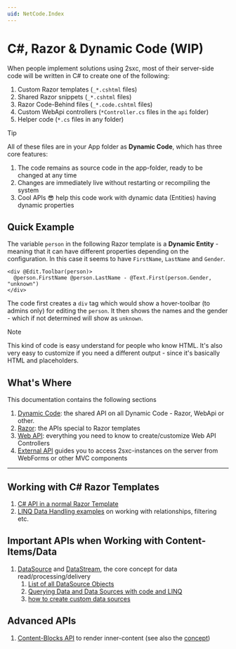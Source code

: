 ```yaml
---
uid: NetCode.Index
---
```


# C#, Razor & Dynamic Code (WIP)

When people implement solutions using 2sxc, most of their server-side code will be written in C# to create one of the following:

1. Custom Razor templates (`_*.cshtml` files)
1. Shared Razor snippets (`_*.cshtml` files)
1. Razor Code-Behind files (`_*.code.cshtml` files)
1. Custom WebApi controllers (`*Controller.cs` files in the `api` folder)
1. Helper code (`*.cs` files in any folder)

> [!TIP]
> All of these files are in your App folder as **Dynamic Code**, which has three core features:
> 
> 1. The code remains as source code in the app-folder, ready to be changed at any time
> 1. Changes are immediately live without restarting or recompiling the system
> 1. Cool APIs 😎 help this code work with dynamic data (Entities) having dynamic properties

## Quick Example

The variable `person` in the following Razor template is a **Dynamic Entity** - meaning that it can have different properties depending on the configuration. In this case it seems to have `FirstName`, `LastName` and `Gender`. 

```razor
<div @Edit.Toolbar(person)>
  @person.FirstName @person.LastName - @Text.First(person.Gender, "unknown")
</div>
```

The code first creates a `div` tag which would show a hover-toolbar (to admins only) for editing the `person`. It then shows the names and the gender - which if not determined will show as `unknown`. 

> [!NOTE]
> This kind of code is easy understand for people who know HTML. 
> It's also very easy to customize if you need a different output - since it's basically HTML and placeholders. 

## What's Where

This documentation contains the following sections

1. [Dynamic Code](xref:NetCode.DynCode.Index): the shared API on all Dynamic Code - Razor, WebApi or other.
1. [Razor](xref:NetCode.Razor.Index): the APIs special to Razor templates
1. [Web API](xref:WebApi.Custom): everything you need to know to create/customize Web API Controllers
1. [External API](xref:HowTo.External) guides you to access 2sxc-instances on the server from WebForms or other MVC components




---

## Working with C# Razor Templates
1. [C# API in a normal Razor Template](xref:HowTo.Razor.Templates)
1. [LINQ Data Handling examples](xref:Specs.DataSources.Linq) on working with relationships, filtering etc.

## Important APIs when Working with Content-Items/Data

1. [DataSource](xref:Specs.DataSources.DataSource) and [DataStream](xref:ToSic.Eav.DataSources.IDataStream), the core concept for data read/processing/delivery
    1. [List of all DataSource Objects](xref:Specs.DataSources.ListAll)
    2. [Querying Data and Data Sources with code and LINQ](xref:Specs.DataSources.Linq)
    3. [how to create custom data sources](http://2sxc.org/en/blog/post/new-2sxc7-create-your-own-custom-datasource-for-visual-query)

## Advanced APIs

1. [Content-Blocks API](xref:HowTo.Razor.Blocks) to render inner-content (see also the [concept](xref:Specs.Cms.InnerContent))



